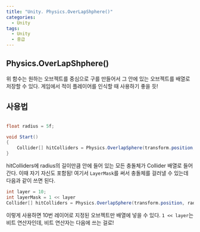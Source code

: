 ```yaml
---
title: "Unity. Physics.OverLapShphere()"
categories:
  - Unity
tags:
  - Unity
  - 중급
---
```


## Physics.OverLapShphere()

위 함수는 원하는 오브젝트를 중심으로 구를 만들어서 그 안에 있는 오브젝트를 배열로 저장할 수 있다. 게임에서 적이 플레이어를 인식할 때 사용하기 좋을 듯!

## 사용법

```c#

float radius = 5f;

void Start()
{
	Collider[] hitColliders = Physics.OverlapSphere(transform.position, radius);
}
```

hitColliders에 radius의 길이만큼 안에 들어 있는 모든 충돌체가 Collider 배열로 들어간다. 이때 자기 자신도 포함됨! 여기서 `LayerMask`를 써서 충돌체를 걸러낼 수 있는데 다음과 같이 쓰면 된다.

```c#
int layer = 10;
int layerMask = 1 << layer
Collider[] hitColliders = Physics.OverlapSphere(transform.position, radius, layerMask);
```

이렇게 사용하면 10번 레이어로 지정된 오브젝트만 배열에 넣을 수 있다. `1 << layer`는 비트 연산자인데, 비트 연산자는 다음에 쓰는 걸로!